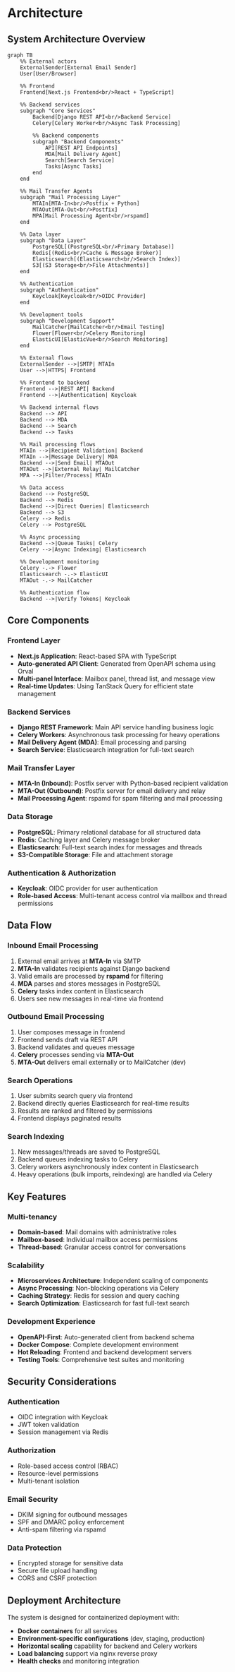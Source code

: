 # Architecture

## System Architecture Overview

```mermaid
graph TB
    %% External actors
    ExternalSender[External Email Sender]
    User[User/Browser]

    %% Frontend
    Frontend[Next.js Frontend<br/>React + TypeScript]

    %% Backend services
    subgraph "Core Services"
        Backend[Django REST API<br/>Backend Service]
        Celery[Celery Worker<br/>Async Task Processing]

        %% Backend components
        subgraph "Backend Components"
            API[REST API Endpoints]
            MDA[Mail Delivery Agent]
            Search[Search Service]
            Tasks[Async Tasks]
        end
    end

    %% Mail Transfer Agents
    subgraph "Mail Processing Layer"
        MTAIn[MTA-In<br/>Postfix + Python]
        MTAOut[MTA-Out<br/>Postfix]
        MPA[Mail Processing Agent<br/>rspamd]
    end

    %% Data layer
    subgraph "Data Layer"
        PostgreSQL[(PostgreSQL<br/>Primary Database)]
        Redis[(Redis<br/>Cache & Message Broker)]
        Elasticsearch[(Elasticsearch<br/>Search Index)]
        S3[(S3 Storage<br/>File Attachments)]
    end

    %% Authentication
    subgraph "Authentication"
        Keycloak[Keycloak<br/>OIDC Provider]
    end

    %% Development tools
    subgraph "Development Support"
        MailCatcher[MailCatcher<br/>Email Testing]
        Flower[Flower<br/>Celery Monitoring]
        ElasticUI[ElasticVue<br/>Search Monitoring]
    end

    %% External flows
    ExternalSender -->|SMTP| MTAIn
    User -->|HTTPS| Frontend

    %% Frontend to backend
    Frontend -->|REST API| Backend
    Frontend -->|Authentication| Keycloak

    %% Backend internal flows
    Backend --> API
    Backend --> MDA
    Backend --> Search
    Backend --> Tasks

    %% Mail processing flows
    MTAIn -->|Recipient Validation| Backend
    MTAIn -->|Message Delivery| MDA
    Backend -->|Send Email| MTAOut
    MTAOut -->|External Relay| MailCatcher
    MPA -->|Filter/Process| MTAIn

    %% Data access
    Backend --> PostgreSQL
    Backend --> Redis
    Backend -->|Direct Queries| Elasticsearch
    Backend --> S3
    Celery --> Redis
    Celery --> PostgreSQL

    %% Async processing
    Backend -->|Queue Tasks| Celery
    Celery -->|Async Indexing| Elasticsearch

    %% Development monitoring
    Celery -.-> Flower
    Elasticsearch -.-> ElasticUI
    MTAOut -.-> MailCatcher

    %% Authentication flow
    Backend -->|Verify Tokens| Keycloak
```

## Core Components

### Frontend Layer

- **Next.js Application**: React-based SPA with TypeScript
- **Auto-generated API Client**: Generated from OpenAPI schema using Orval
- **Multi-panel Interface**: Mailbox panel, thread list, and message view
- **Real-time Updates**: Using TanStack Query for efficient state management

### Backend Services

- **Django REST Framework**: Main API service handling business logic
- **Celery Workers**: Asynchronous task processing for heavy operations
- **Mail Delivery Agent (MDA)**: Email processing and parsing
- **Search Service**: Elasticsearch integration for full-text search

### Mail Transfer Layer

- **MTA-In (Inbound)**: Postfix server with Python-based recipient validation
- **MTA-Out (Outbound)**: Postfix server for email delivery and relay
- **Mail Processing Agent**: rspamd for spam filtering and mail processing

### Data Storage

- **PostgreSQL**: Primary relational database for all structured data
- **Redis**: Caching layer and Celery message broker
- **Elasticsearch**: Full-text search index for messages and threads
- **S3-Compatible Storage**: File and attachment storage

### Authentication & Authorization

- **Keycloak**: OIDC provider for user authentication
- **Role-based Access**: Multi-tenant access control via mailbox and thread permissions

## Data Flow

### Inbound Email Processing

1. External email arrives at **MTA-In** via SMTP
2. **MTA-In** validates recipients against Django backend
3. Valid emails are processed by **rspamd** for filtering
4. **MDA** parses and stores messages in PostgreSQL
5. **Celery** tasks index content in Elasticsearch
6. Users see new messages in real-time via frontend

### Outbound Email Processing

1. User composes message in frontend
2. Frontend sends draft via REST API
3. Backend validates and queues message
4. **Celery** processes sending via **MTA-Out**
5. **MTA-Out** delivers email externally or to MailCatcher (dev)

### Search Operations

1. User submits search query via frontend
2. Backend directly queries Elasticsearch for real-time results
3. Results are ranked and filtered by permissions
4. Frontend displays paginated results

### Search Indexing

1. New messages/threads are saved to PostgreSQL
2. Backend queues indexing tasks to Celery
3. Celery workers asynchronously index content in Elasticsearch
4. Heavy operations (bulk imports, reindexing) are handled via Celery

## Key Features

### Multi-tenancy

- **Domain-based**: Mail domains with administrative roles
- **Mailbox-based**: Individual mailbox access permissions
- **Thread-based**: Granular access control for conversations

### Scalability

- **Microservices Architecture**: Independent scaling of components
- **Async Processing**: Non-blocking operations via Celery
- **Caching Strategy**: Redis for session and query caching
- **Search Optimization**: Elasticsearch for fast full-text search

### Development Experience

- **OpenAPI-First**: Auto-generated client from backend schema
- **Docker Compose**: Complete development environment
- **Hot Reloading**: Frontend and backend development servers
- **Testing Tools**: Comprehensive test suites and monitoring

## Security Considerations

### Authentication

- OIDC integration with Keycloak
- JWT token validation
- Session management via Redis

### Authorization

- Role-based access control (RBAC)
- Resource-level permissions
- Multi-tenant isolation

### Email Security

- DKIM signing for outbound messages
- SPF and DMARC policy enforcement
- Anti-spam filtering via rspamd

### Data Protection

- Encrypted storage for sensitive data
- Secure file upload handling
- CORS and CSRF protection

## Deployment Architecture

The system is designed for containerized deployment with:

- **Docker containers** for all services
- **Environment-specific configurations** (dev, staging, production)
- **Horizontal scaling** capability for backend and Celery workers
- **Load balancing** support via nginx reverse proxy
- **Health checks** and monitoring integration
